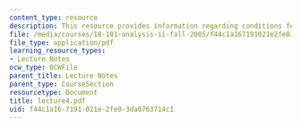 ```yaml
---
content_type: resource
description: This resource provides information regarding conditions for differentiability.
file: /media/courses/18-101-analysis-ii-fall-2005/f44c1a167191021e2fe03da0763714c1_lecture4.pdf
file_type: application/pdf
learning_resource_types:
- Lecture Notes
ocw_type: OCWFile
parent_title: Lecture Notes
parent_type: CourseSection
resourcetype: Document
title: lecture4.pdf
uid: f44c1a16-7191-021e-2fe0-3da0763714c1
---
```

